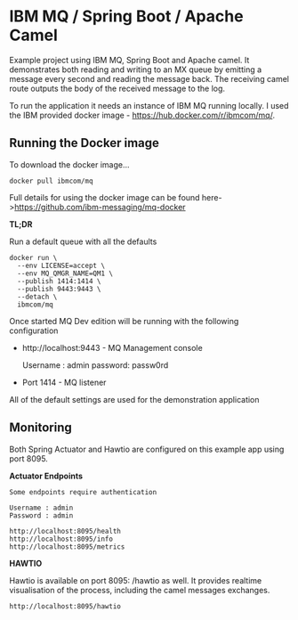 # IBM MQ / Spring Boot  / Apache Camel

Example project using IBM MQ, Spring Boot and Apache camel.  It demonstrates both reading and writing to an 
MX queue by emitting a message every second and reading the message back.  The receiving camel route outputs
the body of the received message to the log.

To run the application it needs an instance of IBM MQ running locally. 
I used the IBM provided docker image - https://hub.docker.com/r/ibmcom/mq/.

## Running the Docker image

To download the docker image...

```
docker pull ibmcom/mq
```

Full details for using the docker image can be found here->https://github.com/ibm-messaging/mq-docker

**TL;DR**

Run a default queue with all the defaults

```
docker run \
  --env LICENSE=accept \
  --env MQ_QMGR_NAME=QM1 \
  --publish 1414:1414 \
  --publish 9443:9443 \
  --detach \
  ibmcom/mq
```

Once started MQ Dev edition will be running with the following configuration
* http://localhost:9443 - MQ Management console
 
  Username : admin password: passw0rd
  
* Port 1414 - MQ listener

All of the default settings are used for the demonstration application

## Monitoring

Both Spring Actuator and Hawtio are configured on this example app using port 8095.


**Actuator Endpoints**

```$xslt
Some endpoints require authentication

Username : admin
Password : admin

http://localhost:8095/health
http://localhost:8095/info
http://localhost:8095/metrics
```

**HAWTIO**

Hawtio is available on port 8095: /hawtio as well.  It provides realtime visualisation of
the process, including the camel messages exchanges.

```$xslt
http://localhost:8095/hawtio
```


